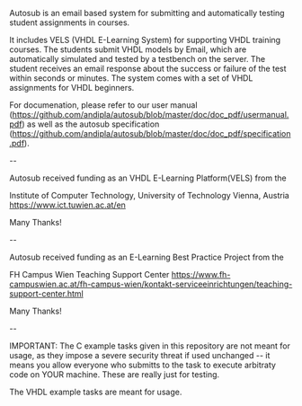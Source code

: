 Autosub is an email based system for submitting and automatically
testing student assignments in courses.

It includes VELS (VHDL E-Learning System) for supporting VHDL
training courses. The students submit VHDL models by Email, which are
automatically simulated and tested by a testbench on the server. The
student receives an email response about the success or failure of the
test within seconds or minutes.
The system comes with a set of VHDL assignments for VHDL beginners.

For documenation, please refer to our user manual (https://github.com/andipla/autosub/blob/master/doc/doc_pdf/usermanual.pdf) as well as the autosub specification (https://github.com/andipla/autosub/blob/master/doc/doc_pdf/specification.pdf).

--

Autosub received funding as an VHDL E-Learning Platform(VELS) from the

  Institute of Computer Technology, University of Technology Vienna, Austria
https://www.ict.tuwien.ac.at/en

 Many Thanks!

--

Autosub received funding as an E-Learning Best Practice Project from the

  FH Campus Wien Teaching Support Center
https://www.fh-campuswien.ac.at/fh-campus-wien/kontakt-serviceeinrichtungen/teaching-support-center.html

Many Thanks!

--

IMPORTANT:
The C example tasks given in this repository are not meant for usage, as they
impose a severe security threat if used unchanged -- it means you allow everyone
who submitts to the task to execute arbitraty code on YOUR machine. These are really
just for testing.

The VHDL example tasks are meant for usage.
